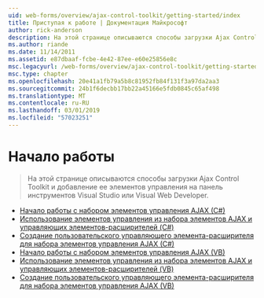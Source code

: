 ```yaml
---
uid: web-forms/overview/ajax-control-toolkit/getting-started/index
title: Приступая к работе | Документация Майкрософт
author: rick-anderson
description: На этой странице описываются способы загрузки Ajax Control Toolkit и добавление ее элементов управления на панель инструментов Visual Studio или Visual Web Developer.
ms.author: riande
ms.date: 11/14/2011
ms.assetid: e87dbaaf-fcbe-4e42-87ee-e60e25856e8c
msc.legacyurl: /web-forms/overview/ajax-control-toolkit/getting-started
msc.type: chapter
ms.openlocfilehash: 20e41a1fb79a5b8c81952fb84f131f3a97da2aa3
ms.sourcegitcommit: 24b1f6decbb17bb22a45166e5fdb0845c65af498
ms.translationtype: MT
ms.contentlocale: ru-RU
ms.lasthandoff: 03/01/2019
ms.locfileid: "57023251"
---
```

<a name="getting-started"></a>Начало работы
====================
> На этой странице описываются способы загрузки Ajax Control Toolkit и добавление ее элементов управления на панель инструментов Visual Studio или Visual Web Developer.


- [Начало работы с набором элементов управления AJAX (C#)](get-started-with-the-ajax-control-toolkit-cs.md)
- [Использование элементов управления из набора элементов AJAX и управляющих элементов-расширителей (C#)](using-ajax-control-toolkit-controls-and-control-extenders-cs.md)
- [Создание пользовательского управляющего элемента-расширителя для набора элементов управления AJAX (C#)](creating-a-custom-ajax-control-toolkit-control-extender-cs.md)
- [Начало работы с набором элементов управления AJAX (VB)](get-started-with-the-ajax-control-toolkit-vb.md)
- [Использование элементов управления из набора элементов AJAX и управляющих элементов-расширителей (VB)](using-ajax-control-toolkit-controls-and-control-extenders-vb.md)
- [Создание пользовательского управляющего элемента-расширителя для набора элементов управления AJAX (VB)](creating-a-custom-ajax-control-toolkit-control-extender-vb.md)
